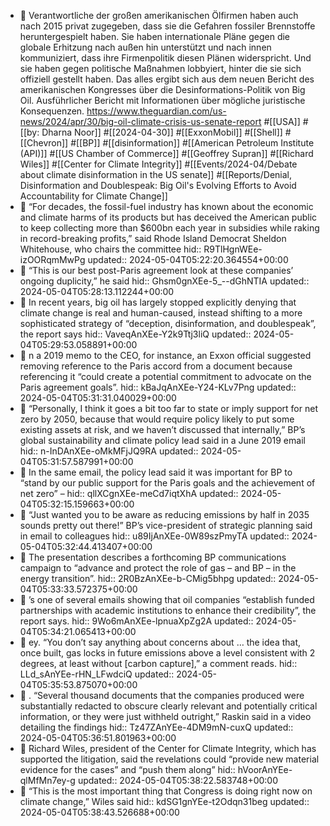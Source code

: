 - 📝 Verantwortliche der großen amerikanischen Ölfirmen haben auch nach 2015 privat zugegeben, dass sie die Gefahren fossiler Brennstoffe heruntergespielt haben. Sie haben internationale Pläne gegen die globale Erhitzung nach außen hin unterstützt und nach innen kommuniziert, dass ihre Firmenpolitik diesen Plänen widerspricht. Und sie haben gegen politische Maßnahmen lobbyiert, hinter die sie sich offiziell gestellt haben. Das alles ergibt sich aus dem neuen Bericht des amerikanischen Kongresses über die Desinformations-Politik von Big Oil. Ausführlicher Bericht mit Informationen über mögliche juristische Konsequenzen. https://www.theguardian.com/us-news/2024/apr/30/big-oil-climate-crisis-us-senate-report #[[USA]] #[[by: Dharna Noor]] #[[2024-04-30]] #[[ExxonMobil]] #[[Shell]] #[[Chevron]] #[[BP]] #[[disinformation]] #[[American Petroleum Institute (API)]] #[[US Chamber of Commerce]] #[[Geoffrey Supran]] #[[Richard Wiles]] #[[Center for Climate Integrity]] #[[Events/2024-04/Debate about climate disinformation in the US senate]] #[[Reports/Denial, Disinformation and Doublespeak: Big Oil's Evolving Efforts to Avoid Accountability for Climate Change]]
- 📌 “For decades, the fossil-fuel industry has known about the economic and climate harms of its products but has deceived the American public to keep collecting more than $600bn each year in subsidies while raking in record-breaking profits,” said Rhode Island Democrat Sheldon Whitehouse, who chairs the committee
  hid:: R9TlHgnWEe-izOORqmMwPg
  updated:: 2024-05-04T05:22:20.364554+00:00
- 📌 “This is our best post-Paris agreement look at these companies’ ongoing duplicity,” he said
  hid:: Ghsm0gnXEe-5_--dGhNTIA
  updated:: 2024-05-04T05:28:13.112244+00:00
- 📌 In recent years, big oil has largely stopped explicitly denying that climate change is real and human-caused, instead shifting to a more sophisticated strategy of “deception, disinformation, and doublespeak”, the report says
  hid:: VaveqAnXEe-Y2k9Ttj3liQ
  updated:: 2024-05-04T05:29:53.058891+00:00
- 📌 n a 2019 memo to the CEO, for instance, an Exxon official suggested removing reference to the Paris accord from a document because referencing it “could create a potential commitment to advocate on the Paris agreement goals”.
  hid:: kBaJqAnXEe-Y24-KLv7Png
  updated:: 2024-05-04T05:31:31.040029+00:00
- 📌 “Personally, I think it goes a bit too far to state or imply support for net zero by 2050, because that would require policy likely to put some existing assets at risk, and we haven’t discussed that internally,” BP’s global sustainability and climate policy lead said in a June 2019 email
  hid:: n-InDAnXEe-oMkMFjJQ9RA
  updated:: 2024-05-04T05:31:57.587991+00:00
- 📌 In the same email, the policy lead said it was important for BP to “stand by our public support for the Paris goals and the achievement of net zero” –
  hid:: qllXCgnXEe-meCd7iqtXhA
  updated:: 2024-05-04T05:32:15.159663+00:00
- 📌 “Just wanted you to be aware as reducing emissions by half in 2035 sounds pretty out there!” BP’s vice-president of strategic planning said in email to colleagues
  hid:: u89IjAnXEe-0W89szPmyTA
  updated:: 2024-05-04T05:32:44.413407+00:00
- 📌 The presentation describes a forthcoming BP communications campaign to “advance and protect the role of gas – and BP – in the energy transition”.
  hid:: 2R0BzAnXEe-b-CMig5bhpg
  updated:: 2024-05-04T05:33:33.572375+00:00
- 📌 ’s one of several emails showing that oil companies “establish funded partnerships with academic institutions to enhance their credibility”, the report says.
  hid:: 9Wo6mAnXEe-lpnuaXpZg2A
  updated:: 2024-05-04T05:34:21.065413+00:00
- 📌 ey. “You don’t say anything about concerns about … the idea that, once built, gas locks in future emissions above a level consistent with 2 degrees, at least without [carbon capture],” a comment reads.
  hid:: LLd_sAnYEe-rHN_LFwdciQ
  updated:: 2024-05-04T05:35:53.875070+00:00
- 📌 . “Several thousand documents that the companies produced were substantially redacted to obscure clearly relevant and potentially critical information, or they were just withheld outright,” Raskin said in a video detailing the findings
  hid:: Tz47ZAnYEe-4DM9mN-cuxQ
  updated:: 2024-05-04T05:36:51.801963+00:00
- 📌 Richard Wiles, president of the Center for Climate Integrity, which has supported the litigation, said the revelations could “provide new material evidence for the cases” and “push them along”
  hid:: hVoorAnYEe-qlMfMn7ey-g
  updated:: 2024-05-04T05:38:22.583748+00:00
- 📌 “This is the most important thing that Congress is doing right now on climate change,” Wiles said
  hid:: kdSG1gnYEe-t2Odqn31beg
  updated:: 2024-05-04T05:38:43.526688+00:00